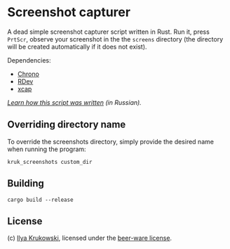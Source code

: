 # Screenshot capturer

A dead simple screenshot capturer script written in Rust. Run it, press `PrtScr`, observe your screenshot in the the `screens` directory (the directory will be created automatically if it does not exist).

Dependencies:

* [Chrono](https://github.com/chronotope/chrono)
* [RDev](https://github.com/Narsil/rdev)
* [xcap](https://github.com/nashaofu/xcap)

*[Learn how this script was written](https://youtu.be/gva5UYcHVWM?feature=shared) (in Russian).*

## Overriding directory name

To override the screenshots directory, simply provide the desired name when running the program:

```
kruk_screenshots custom_dir
```

## Building

```
cargo build --release
```

## License

(c) [Ilya Krukowski](http://bodrovis.tech/), licensed under the [beer-ware license](https://fedoraproject.org/wiki/Licensing/Beerware).
